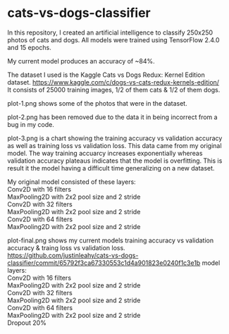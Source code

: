 # cats-vs-dogs-classifier
  
In this repository, I created an artificial intelligence to classify 250x250 photos of cats and dogs. All models were trained using TensorFlow 2.4.0 and 15 epochs.  
  
My current model produces an accuracy of ~84%.  
  
The dataset I used is the Kaggle Cats vs Dogs Redux: Kernel Edition dataset. https://www.kaggle.com/c/dogs-vs-cats-redux-kernels-edition/  
It consists of 25000 training images, 1/2 of them cats & 1/2 of them dogs.  
  
plot-1.png shows some of the photos that were in the dataset.  
  
plot-2.png has been removed due to the data it in being incorrect from a bug in my code.  
  
plot-3.png is a chart showing the training accuracy vs validation accuracy as well as training loss vs validation loss. This data came from my original model.
The way training accuarcy increases exponentially whereas validation accuracy plateaus indicates that the model is overfitting. This is result it the model having
a difficult time generalizing on a new dataset.  
  
My original model consisted of these layers:  
Conv2D with 16 filters  
MaxPooling2D with 2x2 pool size and 2 stride  
Conv2D with 32 filters  
MaxPooling2D with 2x2 pool size and 2 stride  
Conv2D with 64 filters  
MaxPooling2D with 2x2 pool size and 2 stride  

plot-final.png shows my current models training accuracy vs validation accuracy & traing loss vs validation loss.  
https://github.com/justinleahy/cats-vs-dogs-classifier/commit/65792f3ca67330553c1d4a901823e0240f1c3e1b model layers:  
Conv2D with 16 filters  
MaxPooling2D with 2x2 pool size and 2 stride  
Conv2D with 32 filters  
MaxPooling2D with 2x2 pool size and 2 stride  
Conv2D with 64 filters  
MaxPooling2D with 2x2 pool size and 2 stride  
Dropout 20%  
